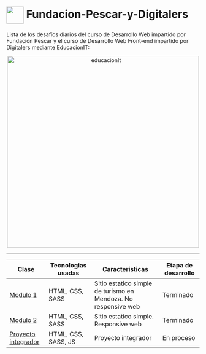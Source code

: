 # <img src="https://github.com/TheDudeThatCode/TheDudeThatCode/blob/master/Assets/Developer.gif" width="45" style="display: inline-block; vertical-align: middle;"/> Fundacion-Pescar-y-Digitalers
Lista de los desafíos diarios del curso de Desarrollo Web impartido por Fundación Pescar y el curso de Desarrollo Web Front-end impartido por Digitalers mediante EducacionIT:

<div align="center">
<img src="https://static.educacionit.com/educacionit/assets/imagotype-it-fill-v2-color.svg" alt="educacionIt" width="500px">
</div>

---

<div align="center">
  
|  Clase  |Tecnologias usadas| Caracteristicas | Etapa de desarrollo |
|---------|-----------|--------------|-----------------|
|<a href="https://bobrukfs.github.io/Fundacion-Pescar-y-Digitalers/Modulo-1/src">Modulo 1</a>|HTML, CSS, SASS| Sitio estatico simple de turismo en Mendoza. No responsive web | Terminado |
|<a href="https://bobrukfs.github.io/Fundacion-Pescar-y-Digitalers/Modulo-2/src">Modulo 2</a>|HTML, CSS, SASS| Sitio estatico simple. Responsive web | Terminado |
|<a href="https://bobrukfs.github.io/Fundacion-Pescar-y-Digitalers/Proyecto-integrador/src">Proyecto integrador</a>|HTML, CSS, SASS, JS| Proyecto integrador | En proceso |


</div>
